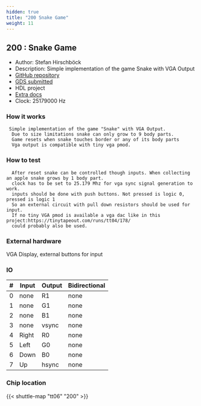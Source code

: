 ```yaml
---
hidden: true
title: "200 Snake Game"
weight: 11
---
```


## 200 : Snake Game

* Author: Stefan Hirschböck
* Description: Simple implementation of the game Snake with VGA Output
* [GitHub repository](https://github.com/histefan/jku-tt06-snake_game)
* [GDS submitted](https://github.com/histefan/jku-tt06-snake_game/actions/runs/8627996846)
* HDL project
* [Extra docs](None)
* Clock: 25179000 Hz

<!---

This file is used to generate your project datasheet. Please fill in the information below and delete any unused
sections.

You can also include images in this folder and reference them in the markdown. Each image must be less than
512 kb in size, and the combined size of all images must be less than 1 MB.
-->


### How it works

```
 Simple implementation of the game "Snake" with VGA Output.
  Due to size limitations snake can only grow to 9 body parts.
  Game resets when snake touches border or any of its body parts
  Vga output is compatible with tiny vga pmod.
```

### How to test

```
  After reset snake can be controlled though inputs. When collecting an apple snake grows by 1 body part. 
  clock has to be set to 25.179 Mhz for vga sync signal generation to work.
  inputs should be done with push buttons. Not pressed is logic 0, pressed is logic 1
  So an external circuit with pull down resistors should be used for input.
  If no tiny VGA pmod is available a vga dac like in this project:https://tinytapeout.com/runs/tt04/178/
  could probably also be used.
```

### External hardware

VGA Display, external buttons for input


### IO

| # | Input          | Output         | Bidirectional   |
| - | -------------- | -------------- | --------------- |
| 0 | none | R1 | none |
| 1 | none | G1 | none |
| 2 | none | B1 | none |
| 3 | none | vsync | none |
| 4 | Right | R0 | none |
| 5 | Left | G0 | none |
| 6 | Down | B0 | none |
| 7 | Up | hsync | none |

### Chip location

{{< shuttle-map "tt06" "200" >}}
